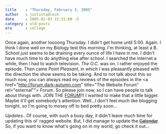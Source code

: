 ```yaml
---
title    : "Thursday, February 3, 2005"
author   : justintadlock
date     : 2005-02-03 22:31:00 -5
category : old-posts
era      : college
---
```


Once again, another loooong Thursday.  I didn't get home until 5:00. Again.  I think I done well on my Biology test this morning.  I'm thinking, at least a B.  School just seems to be draining every ounce of life I have in me.  I didn't have much time to do anything else after school.  I searched the internet a while, then I had to watch television.  <i> The O.C.</i> was on.  I rather enjoyed the episode.  Then came <i> Point Pleasant</i>, in which I was pleasantly pleased with the direction the show seems to be taking.  And to not talk about this so much now, you can always read my reviews of the episodes in the <a href="http://forum.dark-autumn.com" title="The Website Forum" rel="external""> Forum</a>.  So please join now, so I can have people to talk about things with.  JOIN THE <a href="http://forum.dark-autumn.com" title="The Website Forum" rel="external"> FORUM</a>!!!  I wanted to make that a little bigger.  Maybe it'll get somebody's attention.  Well...I don't feel much like blogging tonight, so I'm going to mosey off to bed pretty soon...

<em>Updates...</em>Of course, with such a busy day, it didn't leave much time for updating this ol' ragged website.  But, I did manage to update the <a href="http://www.dark-autumn.com/site/calendar/February2005Calendar.php"><del> Calendar</del></a>.  So, if you want to know what's going on in my world, go check it out...
